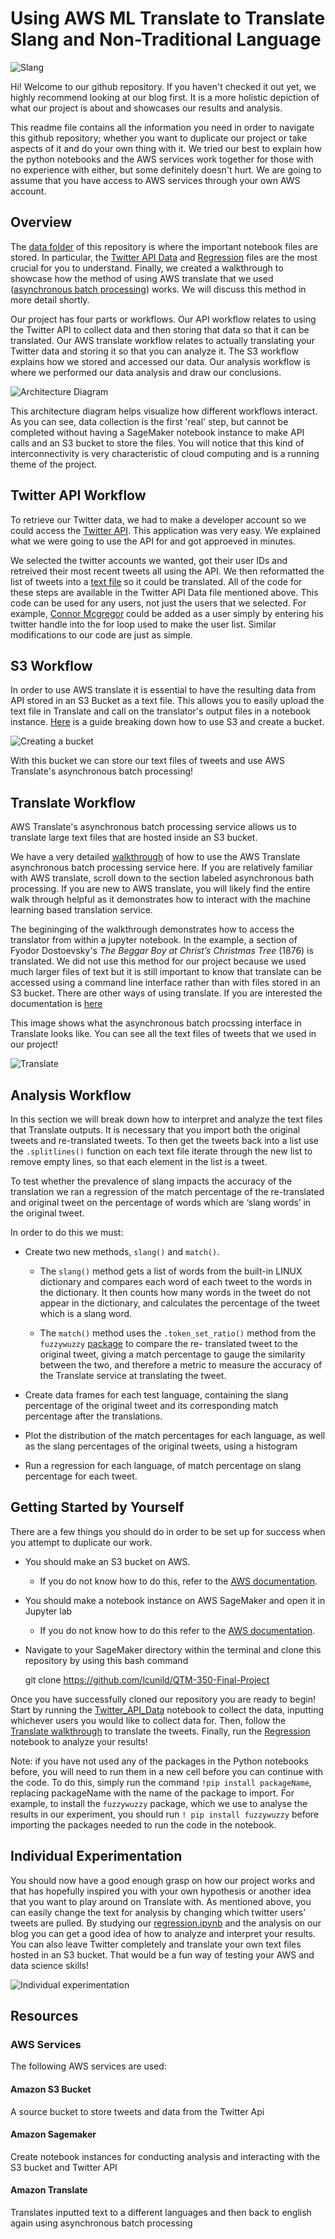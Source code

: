 # Using AWS ML Translate to Translate Slang and Non-Traditional Language

![Slang](https://assets.ltkcontent.com/images/105395/Modern-American-Slang_0066f46bde.jpg)

Hi! Welcome to our github repository. If you haven't checked it out yet, we highly recommend looking at our blog first. It is a more holistic depiction of what our project is about and showcases our results and analysis. 

This readme file contains all the information you need in order to navigate this github repository; whether you want to duplicate our project or take aspects of it and do your own thing with it. We tried our best to explain how the python notebooks and the AWS services work together for those with no experience with either, but some definitely doesn't hurt. We are going to assume that you have access to AWS services through your own AWS account.

## Overview 

The [data folder](https://github.com/lcunild/QTM-350-Final-Project/tree/main/Data) of this repository is where the important notebook files are stored. In particular, the [Twitter API Data](https://github.com/lcunild/QTM-350-Final-Project/blob/main/Data/Twitter_API_Data.ipynb) and [Regression](https://github.com/lcunild/QTM-350-Final-Project/blob/main/Data/Regression.ipynb) files are the most crucial for you to understand. Finally, we created a walkthrough to showcase how the method of using AWS translate that we used ([asynchronous batch processing](https://docs.aws.amazon.com/translate/latest/dg/async.html)) works. We will discuss this method in more detail shortly.

Our project has four parts or workflows. Our API workflow relates to using the Twitter API to collect data and then storing that data so that it can be translated. Our AWS translate workflow relates to actually translating your Twitter data and storing it so that you can analyze it. The S3 workflow explains how we stored and accessed our data. Our analysis workflow is where we performed our data analysis and draw our conclusions. 


![Architecture Diagram](https://github.com/lcunild/QTM-350-Final-Project/blob/d158cc946c03de1de535a30bb2c1bbb3a0eb7919/Architecture%20Design%20Diagram.jpg)

This architecture diagram helps visualize how different workflows interact. As you can see, data collection is the first 'real' step, but cannot be completed without having a SageMaker notebook instance to make API calls and an S3 bucket to store the files. You will notice that this kind of interconnectivity is very characteristic of cloud computing and is a running theme of the project. 

## Twitter API Workflow 

To retrieve our Twitter data, we had to make a developer account so we could access the [Twitter API](https://developer.twitter.com/en/docs/twitter-api). This application was very easy. We explained what we were going to use the API for and got approeved in minutes.

We selected the twitter accounts we wanted, got their user IDs and retreived their most recent tweets all using the API. We then reformatted the list of tweets into a [text file](https://github.com/lcunild/QTM-350-Final-Project/blob/main/Data/TwitterData.txt) so it could be translated. All of the code for these steps are available in the Twitter API Data file mentioned above. This code can be used for any users, not just the users that we selected. For example, [Connor Mcgregor](https://twitter.com/TheNotoriousMMA) could be added as a user simply by entering his twitter handle into the for loop used to make the user list. Similar modifications to our code are just as simple.

## S3 Workflow

In order to use AWS translate it is essential to have the resulting data from API stored in an S3 Bucket as a text file. This allows you to easily upload the text file in Translate and call on the translator's output files in a notebook instance. [Here](https://docs.aws.amazon.com/AmazonS3/latest/userguide/create-bucket-overview.html) is a guide breaking down how to use S3 and create a bucket.

![Creating a bucket](https://qtm350twitterproject.s3.amazonaws.com/TranslateWalkthrough/Translate-job.png)

With this bucket we can store our text files of tweets and use AWS Translate's asynchronous batch processing!

## Translate Workflow 

AWS Translate's asynchronous batch processing service allows us to translate large text files that are hosted inside an S3 bucket.

We have a very detailed [walkthrough](https://qtm350twitterproject.s3.amazonaws.com/TranslateWalkthrough/FinalProjectTranslateWalkthrough.html) of how to use the AWS Translate asynchronous batch processing service here. If you are relatively familiar with AWS translate, scroll down to the section labeled asynchronous bath processing. If you are new to AWS translate, you will likely find the entire walk through helpful as it demonstrates how to interact with the machine learning based translation service. 

The begininging of the walkthrough demonstrates how to access the translator from within a jupyter notebook. In the example, a section of Fyodor Dostoevsky's *The Beggar Boy at Christ’s Christmas Tree* (1876) is translated. We did not use this method for our project because we used much larger files of text but it is still important to know that translate can be accessed using a command line interface rather than with files stored in an S3 bucket. There are other ways of using translate. If you are interested the documentation is [here](https://docs.aws.amazon.com/translate/latest/dg/how-it-works.html)

This image shows what the asynchronous batch procssing interface in Translate looks like. You can see all the text files of tweets that we used in our project!
 
 ![Translate](https://qtm350twitterproject.s3.amazonaws.com/TranslateWalkthrough/Console2-screenshot.png)


## Analysis Workflow
In this section we will break down how to interpret and analyze the text files that Translate outputs. It is necessary that you import both the original tweets and re-translated tweets. To then get the tweets back into a list use the `.splitlines()` function on each text file iterate through the new list to remove empty lines, so that each element in the list is a tweet.
 
To test whether the prevalence of slang impacts the accuracy of the translation we ran a regression of the match percentage of the re-translated and original tweet on the percentage of words which are ‘slang words’ in the original tweet. 

In order to do this we must:

* Create two new methods, `slang()` and `match()`. 

	* The `slang()` method gets a list of words from the built-in LINUX dictionary and compares each word of each tweet to the words in the dictionary. It then 	      counts how many words in the tweet do not appear in the dictionary, and calculates the percentage of the tweet which is a slang word.
	
	* The `match()` method uses the `.token_set_ratio()` method from the `fuzzywuzzy` [package](https://github.com/seatgeek/fuzzywuzzy) to compare the re-		  translated tweet to the original tweet, giving a match percentage to gauge the similarity between the two, and therefore a metric to measure the accuracy 	      of the Translate service at translating the tweet. 

* Create data frames for each test language, containing the slang percentage of the original tweet and its corresponding match percentage after the translations. 
* Plot the distribution of the match percentages for each language, as well as the slang percentages of the original tweets, using a histogram
* Run a regression for each language, of match percentage on slang percentage for each tweet. 



## Getting Started by Yourself 
There are a few things you should do in order to be set up for success when you attempt to duplicate our work.
* You should make an S3 bucket on AWS.
	* If you do not know how to do this, refer to the [AWS documentation](https://docs.aws.amazon.com/AmazonS3/latest/userguide/create-bucket-overview.html).
* You should make a notebook instance on AWS SageMaker and open it in Jupyter lab
	* If you do not know how to do this refer to the [AWS documentation](https://docs.aws.amazon.com/sagemaker/latest/dg/howitworks-create-ws.html).
* Navigate to your SageMaker directory within the terminal and clone this repository by using this bash command

	git clone https://github.com/lcunild/QTM-350-Final-Project

Once you have successfully cloned our repository you are ready to begin! Start by running the [Twitter_API_Data](https://github.com/lcunild/QTM-350-Final-Project/blob/main/Data/Twitter_API_Data.ipynb) notebook to collect the data, inputting whichever users you would like to collect data for. Then, follow the [Translate walkthrough](https://qtm350twitterproject.s3.amazonaws.com/TranslateWalkthrough/FinalProjectTranslateWalkthrough.html) to translate the tweets. Finally, run the [Regression](https://github.com/lcunild/QTM-350-Final-Project/blob/main/Data/Regression.ipynb) notebook to analyze your results!

Note: if you have not used any of the packages in the Python notebooks before, you will need to run them in a new cell before you can continue with the code. To do this, simply run the command `!pip install packageName`, replacing packageName with the name of the package to import. For example, to install the `fuzzywuzzy` package, which we use to analyse the results in our experiment, you should run `! pip install fuzzywuzzy` before importing the packages needed to run the code in the notebook.

## Individual Experimentation

You should now have a good enough grasp on how our project works and that has hopefully inspired you with your own hypothesis or another idea that you want to play around on Translate with. As mentioned above, you can easily change the text for analysis by changing which twitter users’ tweets are pulled. By studying our [regression.ipynb](https://github.com/lcunild/QTM-350-Final-Project/blob/main/Data/Regression.ipynb) and the analysis on our blog you can get a good idea of how to analyze and interpret your results.
You can also leave Twitter completely and translate your own text files hosted in an S3 bucket. That would be a fun way of testing your AWS and data science skills!

![Individual experimentation](https://media.istockphoto.com/photos/robot-with-education-hud-picture-id966248982?k=20&m=966248982&s=612x612&w=0&h=gq35V9G0kfjKu0ttr90c8p0VraNtqPDkTvqWQ8oXzCk=)

## Resources

### AWS Services

The following AWS services are used:

#### Amazon S3 Bucket

A source bucket to store tweets and data from the Twitter Api

#### Amazon Sagemaker

Create notebook instances for conducting analysis and interacting with the S3 bucket and Twitter API

#### Amazon Translate

Translates inputted text to a different languages and then back to english again using asynchronous batch processing






